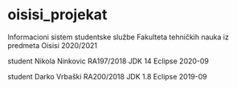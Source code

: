# oisisi_projekat
Informacioni sistem studentske službe Fakulteta tehničkih nauka iz predmeta Oisisi 2020/2021

student Nikola Ninkovic RA197/2018 JDK 14 Eclipse 2020-09


student Darko Vrbaški RA200/2018 JDK 1.8 Eclipse 2019-09
